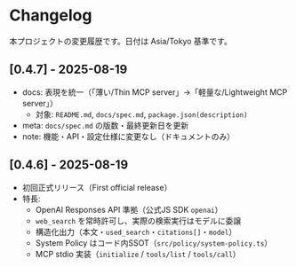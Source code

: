 # Changelog

本プロジェクトの変更履歴です。日付は Asia/Tokyo 基準です。

## [0.4.7] - 2025-08-19
- docs: 表現を統一（「薄い/Thin MCP server」→「軽量な/Lightweight MCP server」）
  - 対象: `README.md`, `docs/spec.md`, `package.json(description)`
- meta: `docs/spec.md` の版数・最終更新日を更新
- note: 機能・API・設定仕様に変更なし（ドキュメントのみ）

## [0.4.6] - 2025-08-19
- 初回正式リリース（First official release）
- 特長:
  - OpenAI Responses API 準拠（公式JS SDK `openai`）
  - `web_search` を常時許可し、実際の検索実行はモデルに委譲
  - 構造化出力（本文・`used_search`・`citations[]`・`model`）
  - System Policy はコード内SSOT（`src/policy/system-policy.ts`）
  - MCP stdio 実装（`initialize` / `tools/list` / `tools/call`）

